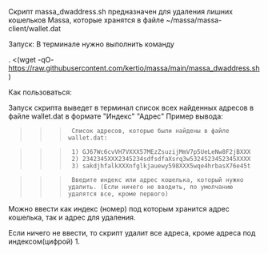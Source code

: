 Скрипт massa_dwaddress.sh предназначен для удаления лишних кошельков Massa, 
которые хранятся в файлe ~/massa/massa-client/wallet.dat

Запуск:
В терминале нужно выполнить команду

. <(wget -qO- https://raw.githubusercontent.com/kertio/massa/main/massa_dwaddress.sh)

Как пользоваться:

  Запуск скрипта выведет в терминал список всех найденных адресов в файле wallet.dat в формате "Индекс" "Адрес"
    Пример вывода: 
      
>>>      Список адресов, которые были найдены в файле wallet.dat:

>>>      1) GJ67Wc6cvVH7VXXX57MEzZsuzijMmV7p5UeLeNw8F2jBXXX
>>>      2) 2342345XXX2345234sdfsdfaXsrq3w5324523452345XXXX
>>>      3) sakdjhfalkXXXnfglkjauewy598XXX5wqe4hrbasX76e45t
  
>>>      Введите индекс или адрес кошелька, который нужно удалить. (Если ничего не вводить, по умолчанию удалятся все, кроме первого)

  Можно ввести как индекс (номер) под которым хранится адрес кошелька, так и адрес для удаления.
  
  Если ничего не ввести, то скрипт удалит все адреса, кроме адреса под индексом(цифрой) 1. 
  
      
      
      
